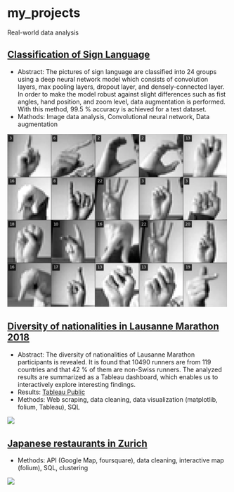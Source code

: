 # my_projects
Real-world data analysis

## [Classification of Sign Language](https://www.kaggle.com/kotarosonoda/sign-language-cnn)
- Abstract: The pictures of sign language are classified into 24 groups using a deep neural network model which consists of convolution layers, max pooling layers, dropout layer, and densely-connected layer. In order to make the model robust against slight differences such as fist angles, hand position, and zoom level, data augmentation is performed. With this method, 99.5 % accuracy is achieved for a test dataset. 
- Mathods: Image data analysis, Convolutional neural network, Data augmentation

<img src="https://github.com/ksonod/my_pictures/blob/master/sign_language.png" width="500px">      

## [Diversity of nationalities in Lausanne Marathon 2018](https://github.com/ksonod/my_projects/tree/master/LausanneMarathon)   
- Abstract: The diversity of nationalities of Lausanne Marathon participants is revealed. It is found that 10490 runners are from 119 countries and that 42 % of them are non-Swiss runners. The analyzed results are summarized as a Tableau dashboard, which enables us to interactively explore interesting findings.
- Results: [Tableau Public](https://public.tableau.com/profile/kotaro.sonoda#!/vizhome/LausanneMarathon/dashboard)  
- Methods: Web scraping, data cleaning, data visualization (matplotlib, folium, Tableau), SQL
<img src="https://i.imgur.com/cOdHOFE.png" width="500px">      

## [Japanese restaurants in Zurich](https://github.com/ksonod/my_projects/tree/master/JapaneseRestaurantsInZurich)
- Methods: API (Google Map, foursquare), data cleaning, interactive map (folium), SQL, clustering
<img src="https://i.imgur.com/0WobSrz.png" width="500px"> 
